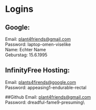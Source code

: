 # Logins

## Google:

Email: plant4friends@gmail.com \
Password: laptop-omen-viselike \
Name: Echter Name \
Geburstag: 15.6.1995

## InfinityFree Hosting:
Email: plants4firends@google.com \
Password: appeasing1-endurable-rectal


##Github
Email:  plant4friends@gmail.com \
Password: dreadful-fame9-presuming\
